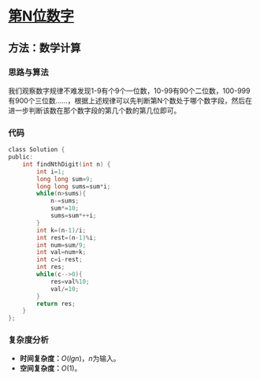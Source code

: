 # [第N位数字](https://leetcode-cn.com/problems/nth-digit/)

## 方法：数学计算

### 思路与算法

我们观察数字规律不难发现1-9有个9个一位数，10-99有90个二位数，100-999有900个三位数......，根据上述规律可以先判断第N个数处于哪个数字段，然后在进一步判断该数在那个数字段的第几个数的第几位即可。

### 代码

```c
class Solution {
public:
    int findNthDigit(int n) {
        int i=1;
        long long sum=9;
        long long sums=sum*i;
        while(n>sums){
            n-=sums;
            sum*=10;
            sums=sum*++i;
        }
        int k=(n-1)/i;
        int rest=(n-1)%i;
        int num=sum/9;
        int val=num+k;
        int c=i-rest;
        int res;
        while(c-->0){
            res=val%10;
            val/=10;
        }
        return res;
    }
};
```

### 复杂度分析

- **时间复杂度：**$O(lgn)$，$n$为输入。
- **空间复杂度：**$O(1)$。

